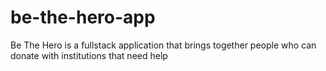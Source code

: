 # be-the-hero-app 
Be The Hero is a fullstack application that brings together people who can donate with institutions that need help
